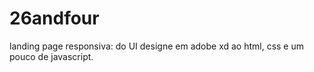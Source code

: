 # 26andfour
landing page responsiva: do UI designe em adobe xd ao html, css e um pouco de javascript.
